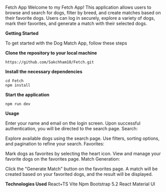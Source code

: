 
Fetch App
Welcome to my Fetch App! This application allows users to browse and search for dogs, filter by breed, and create matches based on their favorite dogs. Users can log in securely, explore a variety of dogs, mark their favorites, and generate a match with their selected dogs.

****Getting Started****

To get started with the Dog Match App, follow these steps

**Clone the repository to your local machine**

```
https://github.com/Sakchham10/Fetch.git
```

**Install the necessary dependencies**

```
cd Fetch
npm install
```

**Start the application**
```
npm run dev
```

**Usage**

Enter your name and email on the login screen.
Upon successful authentication, you will be directed to the search page.
Search:

Explore available dogs using the search page.
Use filters, sorting options, and pagination to refine your search.
Favorites:

Mark dogs as favorites by selecting the heart icon.
View and manage your favorite dogs on the favorites page.
Match Generation:

Click the "Generate Match" button on the favorites page.
A match will be created based on your favorited dogs, and the result will be displayed.

**Technologies Used**
React+TS
Vite
Npm
Bootstrap 5.2
React Material UI






